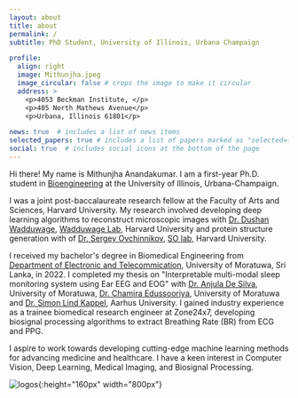 ```yaml
---
layout: about
title: about
permalink: /
subtitle: PhD Student, University of Illinois, Urbana Champaign

profile:
  align: right
  image: Mithunjha.jpeg
  image_circular: false # crops the image to make it circular
  address: >
    <p>4053 Beckman Institute, </p>
    <p>405 North Mathews Avenue</p>
    <p>Urbana, Illinois 61801</p>

news: true  # includes a list of news items
selected_papers: true # includes a list of papers marked as "selected={true}"
social: true  # includes social icons at the bottom of the page
---
```


Hi there! My name is Mithunjha Anandakumar. I am a first-year Ph.D. student in [Bioengineering](https://bioengineering.illinois.edu/) at the University of Illinois, Urbana-Champaign.

I was a joint post-baccalaureate research fellow at the Faculty of Arts and Sciences, Harvard University. My research involved developing deep learning algorithms to reconstruct microscopic images with [Dr. Dushan Wadduwage](https://centerforadvancedimaging.harvard.edu/people/dushan-wadduwage-phd), [Wadduwage Lab](https://wadduwagelab.com/), Harvard University and protein structure generation with of [Dr. Sergey Ovchinnikov](https://scholar.google.com/citations?user=8KJ9gf4AAAAJ&hl=en), [SO lab](https://site.solab.org/home), Harvard University. 

I received my bachelor's degree in Biomedical Engineering from [Department of Electronic and Telecommication](https://ent.uom.lk/), University of Moratuwa, Sri Lanka, in 2022. I completed my thesis on "Interpretable multi-modal sleep monitoring system using Ear EEG and EOG" with [Dr. Anjula De Silva](https://ent.uom.lk/team/dr-anjula-de-silva/), University of Moratuwa, [Dr. Chamira Edussooriya](https://ent.uom.lk/team/dr-chamira-u-s-edussooriya/), University of Moratuwa and [Dr. Simon Lind Kappel](https://pure.au.dk/portal/en/persons/simon-lind-kappel(ac38d32d-9622-4bf6-9103-1d9225c5322c).html), Aarhus University. I gained industry experience as a trainee biomedical research engineer at Zone24x7, developing biosignal processing algorithms to extract Breathing Rate (BR) from ECG and PPG.

I aspire to work towards developing cutting-edge machine learning methods for advancing medicine and healthcare. I have a keen interest in Computer Vision, Deep Learning, Medical Imaging, and Biosignal Processing.

![logos](https://user-images.githubusercontent.com/67052077/194714488-708441f3-90d1-416f-9b3e-542ab6d75801.png){:height="160px" width="800px"}
<!-- <img src="assets/img/logos.png" width="200"> -->

